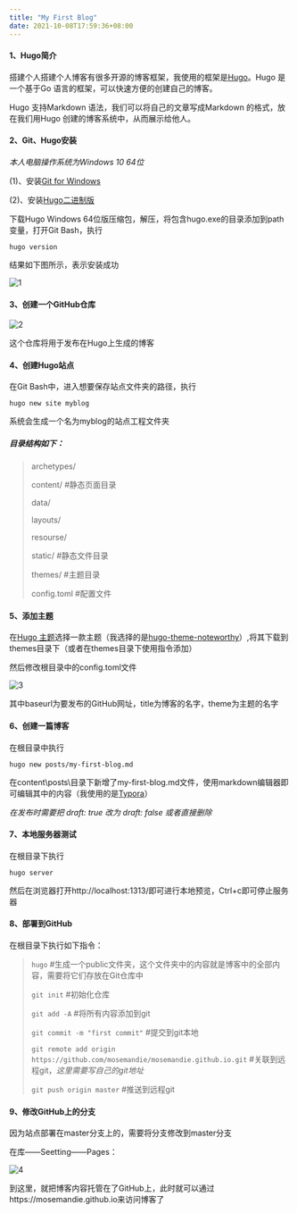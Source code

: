 ```yaml
---
title: "My First Blog"
date: 2021-10-08T17:59:36+08:00
---
```


#### **1、Hugo简介**

搭建个人搭建个人博客有很多开源的博客框架，我使用的框架是[Hugo](https://gohugo.io/)。Hugo 是一个基于Go 语言的框架，可以快速方便的创建自己的博客。

Hugo 支持Markdown 语法，我们可以将自己的文章写成Markdown 的格式，放在我们用Hugo 创建的博客系统中，从而展示给他人。

#### **2、Git、Hugo安装**

*本人电脑操作系统为Windows 10 64位*

(1)、安装[Git for Windows](https://git-scm.com/download/win)

(2)、安装[Hugo二进制版](https://github.com/gohugoio/hugo/releases)

下载Hugo Windows 64位版压缩包，解压，将包含hugo.exe的目录添加到path变量，打开Git Bash，执行

`hugo version`

结果如下图所示，表示安装成功

![1](/images/1.png)

#### **3、创建一个GitHub仓库**

![2](/images/2.png)

这个仓库将用于发布在Hugo上生成的博客

#### **4、创建Hugo站点**

在Git Bash中，进入想要保存站点文件夹的路径，执行

`hugo new site myblog`

系统会生成一个名为myblog的站点工程文件夹

##### 目录结构如下：

>archetypes/ 
>
>content/     		#静态页面目录
>
>data/
>
>layouts/
>
>resourse/
>
>static/      		  #静态文件目录
>
>themes/     	   #主题目录
>
>config.toml 	  #配置文件

#### **5、添加主题**

在[Hugo 主题](https://themes.gohugo.io/)选择一款主题（我选择的是[hugo-theme-noteworthy](https://github.com/kimcc/hugo-theme-noteworthy)）,将其下载到themes目录下（或者在themes目录下使用指令添加）

然后修改根目录中的config.toml文件

![3](/images/3.png)

其中baseurl为要发布的GitHub网址，title为博客的名字，theme为主题的名字

#### **6、创建一篇博客**

在根目录中执行

`hugo new posts/my-first-blog.md`

在content\posts\目录下新增了my-first-blog.md文件，使用markdown编辑器即可编辑其中的内容（我使用的是[Typora](https://www.typora.io/)）

*在发布时需要把 draft: true 改为 draft: false 或者直接删除*

#### **7、本地服务器测试**

在根目录下执行

`hugo server`

然后在浏览器打开http://localhost:1313/即可进行本地预览，Ctrl+c即可停止服务器

#### **8、部署到GitHub**

在根目录下执行如下指令：

> `hugo` 
> #生成一个public文件夹，这个文件夹中的内容就是博客中的全部内容，需要将它们存放在Git仓库中
>
> `git init`
> #初始化仓库
>
> `git add -A`
> #将所有内容添加到git
>
> `git commit -m "first commit"`
> #提交到git本地
>
> `git remote add origin https://github.com/mosemandie/mosemandie.github.io.git`
> #关联到远程git，*这里需要写自己的git地址*
>
> `git push origin master`
> #推送到远程git

#### **9、修改GitHub上的分支**

因为站点部署在master分支上的，需要将分支修改到master分支

在库——Seetting——Pages：

![4](/images/4.png)



到这里，就把博客内容托管在了GitHub上，此时就可以通过https://mosemandie.github.io来访问博客了
